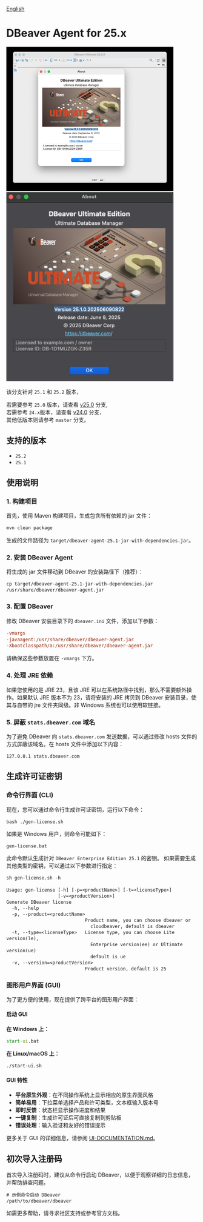[English](README-EN.md)

# DBeaver Agent for 25.x

<img width="441" alt="image" src="images/v25.2.jpg" />
<img width="441" alt="image" src="images/v25.1.jpg" />

该分支针对 `25.1` 和 `25.2` 版本，

若需要参考 `25.0` 版本，请查看 [v25.0](https://github.com/wgzhao/dbeaver-agent/tree/v25.0) 分支,  
若需参考 `24.x`版本，请查看 [v24.0](https://github.com/wgzhao/dbeaver-agent/tree/v24.0) 分支，  
其他低版本则请参考 `master` 分支。

## 支持的版本

- `25.2`
- `25.1`

## 使用说明

### 1. 构建项目

首先，使用 Maven 构建项目，生成包含所有依赖的 jar 文件：

```bash
mvn clean package
```

生成的文件路径为 `target/dbeaver-agent-25.1-jar-with-dependencies.jar`。

### 2. 安装 DBeaver Agent

将生成的 jar 文件移动到 DBeaver 的安装路径下（推荐）：

```shell
cp target/dbeaver-agent-25.1-jar-with-dependencies.jar /usr/share/dbeaver/dbeaver-agent.jar
```

### 3. 配置 DBeaver

修改 DBeaver 安装目录下的 `dbeaver.ini` 文件，添加以下参数：

```ini
-vmargs
-javaagent:/usr/share/dbeaver/dbeaver-agent.jar
-Xbootclasspath/a:/usr/share/dbeaver/dbeaver-agent.jar
```

请确保这些参数放置在 `-vmargs` 下方。

### 4. 处理 JRE 依赖

如果您使用的是 JRE 23，且该 JRE 可以在系统路径中找到，那么不需要额外操作。如果默认 JRE 版本不为 23，请将安装的 JRE 拷贝到 DBeaver 安装目录，使其与自带的 jre 文件夹同级。非 Windows
系统也可以使用软链接。

### 5. 屏蔽 `stats.dbeaver.com` 域名

为了避免 DBeaver 向 `stats.dbeaver.com` 发送数据，可以通过修改 hosts 文件的方式屏蔽该域名。在 hosts 文件中添加以下内容：

```shell
127.0.0.1 stats.dbeaver.com
```

## 生成许可证密钥

### 命令行界面 (CLI)

现在，您可以通过命令行生成许可证密钥，运行以下命令：

```shell
bash ./gen-license.sh
```

如果是 Windows 用户，则命令可能如下：

```shell
gen-license.bat
```

此命令默认生成针对 `DBeaver Enterprise Edition 25.1` 的密钥。
如果需要生成其他类型的密钥，可以通过以下参数进行指定：

```shell
sh gen-license.sh -h

Usage: gen-license [-h] [-p=<productName>] [-t=<licenseType>]
                   [-v=<productVersion>]
Generate DBeaver license
  -h, --help
  -p, --product=<productName>
                             Product name, you can choose dbeaver or
                               cloudbeaver, default is dbeaver
  -t, --type=<licenseType>   License type, you can choose Lite version(le),
                               Enterprise version(ee) or Ultimate version(ue)
                               default is ue
  -v, --version=<productVersion>
                             Product version, default is 25
```

### 图形用户界面 (GUI)

为了更方便的使用，现在提供了跨平台的图形用户界面：

#### 启动 GUI

**在 Windows 上：**
```cmd
start-ui.bat
```

**在 Linux/macOS 上：**
```bash
./start-ui.sh
```

#### GUI 特性

- **平台原生外观**：在不同操作系统上显示相应的原生界面风格
- **简单易用**：下拉菜单选择产品和许可类型，文本框输入版本号
- **即时反馈**：状态栏显示操作进度和结果
- **一键复制**：生成许可证后可直接复制到剪贴板
- **错误处理**：输入验证和友好的错误提示

更多关于 GUI 的详细信息，请参阅 [UI-DOCUMENTATION.md](UI-DOCUMENTATION.md)。

## 初次导入注册码

首次导入注册码时，建议从命令行启动 DBeaver，以便于观察详细的日志信息，并帮助排查问题。

```shell
# 示例命令启动 DBeaver
/path/to/dbeaver/dbeaver
```

如需更多帮助，请寻求社区支持或参考官方文档。
